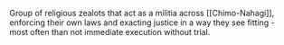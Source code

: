Group of religious zealots that act as a militia across [[Chimo-Nahagi]], enforcing their own laws and exacting justice in a way they see fitting - most often than not immediate execution without trial.